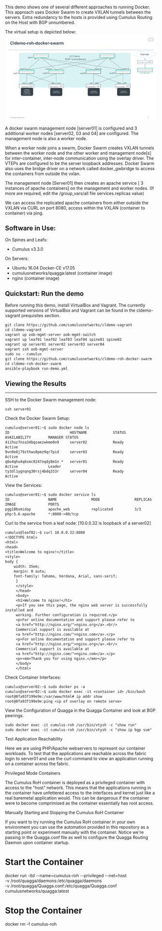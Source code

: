This demo shows one of several different approaches to running Docker. This approach uses Docker Swarm to create VXLAN tunnels between the servers.   Extra redundancy to the hosts is provided using Cumulus Routing on the Host with BGP unnumbered.

The virtual setup is depicted below:
![Virtual  Demo Topology](https://github.com/CumulusNetworks/cldemo-roh-docker-swarm/blob/master/docker_swarm_roh.png)

A docker swarm management node [server01] is configured and 3 additional worker nodes [server02, 03 and 04] are configured.   The management node is also a worker node. 

When a worker node joins a swarm, Docker Swarm creates VXLAN tunnels between the worker node and the other worker and management node[s] for inter-container, inter-node communication using the overlay driver.  The VTEPs are configured to be the server loopback addresses.  Docker Swarm also uses the bridge driver on a network called docker_gwbridge to access the containers from outside the vxlan.  

The management node [Server01] then creates an apache service [ 3 instances of apache containers] on the management and worker nodes. (If more are required, edit the /group_vars/all file services.replicas value)

We can access the replicated apache containers from either outside the VXLAN via CURL on port 8080, access within the VXLAN (container to container) via ping. 

Software in Use:
----------------

On Spines and Leafs:

 - Cumulus v3.3.0

On Servers:

 - Ubuntu 16.04 Docker-CE v17.05 
 - cumulusnetworks/quagga:latest (container image)
 - nginx (container image)
  

Quickstart: Run the demo
------------------------

Before running this demo, install VirtualBox and Vagrant. The currently supported versions of VirtualBox and Vagrant can be found in the cldemo-vagrant prequisites section.

    git clone https://github.com/cumulusnetworks/cldemo-vagrant
    cd cldemo-vagrant
    vagrant up oob-mgmt-server oob-mgmt-switch
    vagrant up leaf01 leaf02 leaf03 leaf04 spine01 spine02
    vagrant up server01 server02 server03 server04
    vagrant ssh oob-mgmt-server
    sudo su - cumulus
    git clone https://github.com/cumulusnetworks/cldemo-roh-docker-swarm
    cd cldemo-roh-docker-swarm
    ansible-playbook run-demo.yml
    
    

Viewing the Results
-------
-------------------
SSH to the Docker Swarm management node:

    ssh server01

Check the Docker Swarm Setup:

    cumulus@server01:~$ sudo docker node ls
    ID                            HOSTNAME            STATUS              AVAILABILITY        MANAGER STATUS
    41ihuz7nsa34bqsaezwkme0n9     server02            Ready               Active              
    9vn0e8j79zthwu8pmz9qr7pid     server03            Ready               Active              
    q6o4qhu4q6xmc9247oqdy8m1n *   server01            Ready               Active              Leader
    ty3dl1ygnqng30rsj4bdq333r     server04            Ready               Active    


View the Services:

    cumulus@server01:~$ sudo docker service ls
    ID                  NAME                MODE                REPLICAS            IMAGE               PORTS
    pgg18bvmidap        apache_web          replicated          3/3                 php:5.6-apache      *:8080->80/tcp


Curl to the service from a leaf node: [10.0.0.32 is loopback of a server02]

    cumulus@leaf02:~$ curl 10.0.0.32:8080
    <!DOCTYPE html>
    <html>
    <head>
    <title>Welcome to nginx!</title>
    <style>
    body {
        width: 35em;
        margin: 0 auto;
        font-family: Tahoma, Verdana, Arial, sans-serif;
         }
         </style>
         </head>
         <body>
         <h1>Welcome to nginx!</h1>
         <p>If you see this page, the nginx web server is successfully installed and
         working. Further configuration is required.</p>
         <p>For online documentation and support please refer to
         <a href="http://nginx.org/">nginx.org</a>.<br/>
         Commercial support is available at
         <a href="http://nginx.com/">nginx.com</a>.</p> 
         <p>For online documentation and support please refer to
         <a href="http://nginx.org/">nginx.org</a>.<br/> 
         Commercial support is available at 
         <a href="http://nginx.com/">nginx.com</a>.</p>
         <p><em>Thank you for using nginx.</em></p>
         </body>
         </html>



Check Container Interfaces:

    cumulus@server02:~$ sudo docker ps -a
    cumulus@server02:~$ sudo docker exec -it <container id> /bin/bash
    root@0fa93f199e9e:/var/www/html# ip addr show
    root@0fa93f199e9e:ping <ip of overlay on remote serve>
    

View the Configuration of Quagga in the Quagga Container and look at BGP peerings.

    sudo docker exec -it cumulus-roh /usr/bin/vtysh -c "show run"
    sudo docker exec -it cumulus-roh /usr/bin/vtysh -c "show ip bgp sum"
    


Test Application Reachability

Here we are using PHP/Apache webservers to represent our container workloads. To test that the applications are reachable across the fabric login to server01 and use the curl command to view an application running on a container across the fabric.


Privileged Mode Containers

The Cumulus RoH container is deployed as a privileged container with access to the "host" network. This means that the applications running in the container have unfettered access to the interfaces and kernel just like a real baremetal application would. This can be dangerous if the container were to become comprimised as the container essentially has root access.

Manually Starting and Stopping the Cumulus RoH Container

If you want to try running the Cumulus RoH container in your own environment you can use the automation provided in this repository as a starting point or experiment manually with the container. Notice we're passing in the Quagga.conf file as well to configure the Quagga Routing Daemon upon container startup.

# Start the Container
docker run -itd --name=cumulus-roh --privileged --net=host \
    -v /root/quagga/daemons:/etc/quagga/daemons \
    -v /root/quagga/Quagga.conf:/etc/quagga/Quagga.conf \
    cumulusnetworks/quagga:latest

# Stop the Container
docker rm -f cumulus-roh





